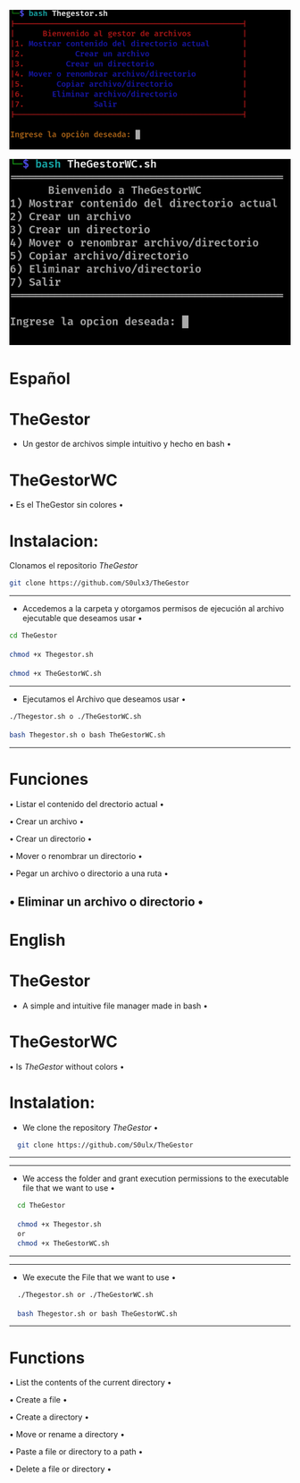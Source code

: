 ![TheGestor](https://github.com/S0ulx3/TheGestor/blob/main/TheGestor.png)

![TheGestorWC](https://github.com/S0ulx3/TheGestor/blob/main/TheGestorWC.png)

# Español
# TheGestor 

- Un gestor de archivos simple intuitivo y hecho en bash •

# TheGestorWC

• Es el TheGestor sin colores •

# Instalacion:

Clonamos el repositorio *TheGestor* 

```bash
git clone https://github.com/S0ulx3/TheGestor
```

--------------------------------------------------------------------------------------------------
- Accedemos a la carpeta y otorgamos permisos de ejecución al archivo ejecutable que deseamos usar •
```bash
cd TheGestor

chmod +x Thegestor.sh

chmod +x TheGestorWC.sh
```

---------------------------------------------
- Ejecutamos el Archivo que deseamos usar •
```bash
./Thegestor.sh o ./TheGestorWC.sh

bash Thegestor.sh o bash TheGestorWC.sh
```
---------------------------------------------

# Funciones

• Listar el contenido del drectorio actual •

• Crear un archivo •

• Crear un directorio •

• Mover o renombrar un directorio •

• Pegar un archivo o directorio a una ruta •

• Eliminar un archivo o directorio •
--------------------------------------------------------



# English
# TheGestor
- A simple and intuitive file manager made in bash •

# TheGestorWC

• Is *TheGestor* without colors •

# Instalation:
- We clone the repository *TheGestor* •
```bash
  git clone https://github.com/S0ulx/TheGestor
```
----------------------------------------------

--------------------------------------------------------------------------------------------------
- We access the folder and grant execution permissions to the executable file that we want to use •
```bash
  cd TheGestor
  
  chmod +x Thegestor.sh
  or 
  chmod +x TheGestorWC.sh
```
----------------------------------------------------------------------------------------------------

----------------------------------------------
- We execute the File that we want to use •
```bash
  ./Thegestor.sh or ./TheGestorWC.sh

  bash Thegestor.sh or bash TheGestorWC.sh
```
----------------------------------------------

# Functions

• List the contents of the current directory •

• Create a file •

• Create a directory •

• Move or rename a directory •

• Paste a file or directory to a path •

• Delete a file or directory •


